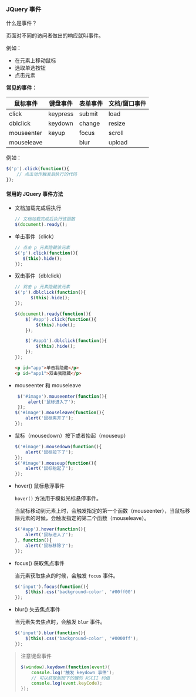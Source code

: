### JQuery 事件

什么是事件？

页面对不同的访问者做出的响应就叫事件。

例如：

- 在元素上移动鼠标
- 选取单选按钮
- 点击元素

**常见的事件：**

| 鼠标事件   | 键盘事件 | 表单事件 | 文档/窗口事件 |
| ---------- | -------- | -------- | ------------- |
| click      | keypress | submit   | load          |
| dblclick   | keydown  | change   | resize        |
| mouseenter | keyup    | focus    | scroll        |
| mouseleave |          | blur     | upload        |

例如：

```javascript
$('p').click(function(){
    // 点击动作触发后执行的代码
});
```



#### 常用的 JQuery 事件方法

- 文档加载完成后执行

  ```javascript
  // 文档加载完成后执行该函数
  $(document).ready();
  ```

- 单击事件（click）

  ```javascript
  // 点击 p 元素隐藏该元素
  $('p').click(function(){
     $(this).hide(); 
  });
  ```

- 双击事件（dblclick）

  ```javascript
  // 双击 p 元素隐藏该元素
  $('p').dblclick(function(){
     	$(this).hide(); 
  });
  ```

  ```javascript
  $(document).ready(function(){
      $('#app').click(function(){
          $(this).hide();
      });
  
      $('#app1').dblclick(function(){
          $(this).hide();
      });
  });
  ```

  ```html
  <p id="app">单击我隐藏</p>
  <p id="app1">双击我隐藏</p>
  ```

- mouseenter 和 mouseleave

  ```javascript
   $('#image').mouseenter(function(){
       alert('鼠标进入了');
   });
  $('#image').mouseleave(function(){
      alert('鼠标离开了');
  });
  ```

- 鼠标（mousedown）按下或者抬起（mouseup）

  ```javascript
  $('#image').mousedown(function(){
      alert('鼠标按下了');
  });
  $('#image').mouseup(function(){
      alert('鼠标抬起了');
  });
  ```

- hover() 鼠标悬浮事件

  `hover()` 方法用于模拟光标悬停事件。

  当鼠标移动到元素上时，会触发指定的第一个函数（mouseenter），当鼠标移除元素的时候，会触发指定的第二个函数（mouseleave）。

  ```javascript
  $('#app').hover(function(){
      alert('鼠标进入了');
  }, function(){
      alert('鼠标移除了');
  });
  ```

- focus() 获取焦点事件

  当元素获取焦点的时候，会触发 `focus` 事件。

  ```javascript
  $('input').focus(function(){
      $(this).css('background-color', '#00ff00')
  });
  ```

- blur() 失去焦点事件

  当元素失去焦点时，会触发 `blur` 事件。

  ```javascript
  $('input').blur(function(){
      $(this).css('background-color', '#0000ff');
  });
  ```

> 注意键盘事件
>
> ```javascript
> $(window).keydown(function(event){
>     console.log('触发 keydown 事件');
>     // 可以获取到按下的键的 ASCII 码值
>     console.log(event.keyCode); 
> });
> ```

